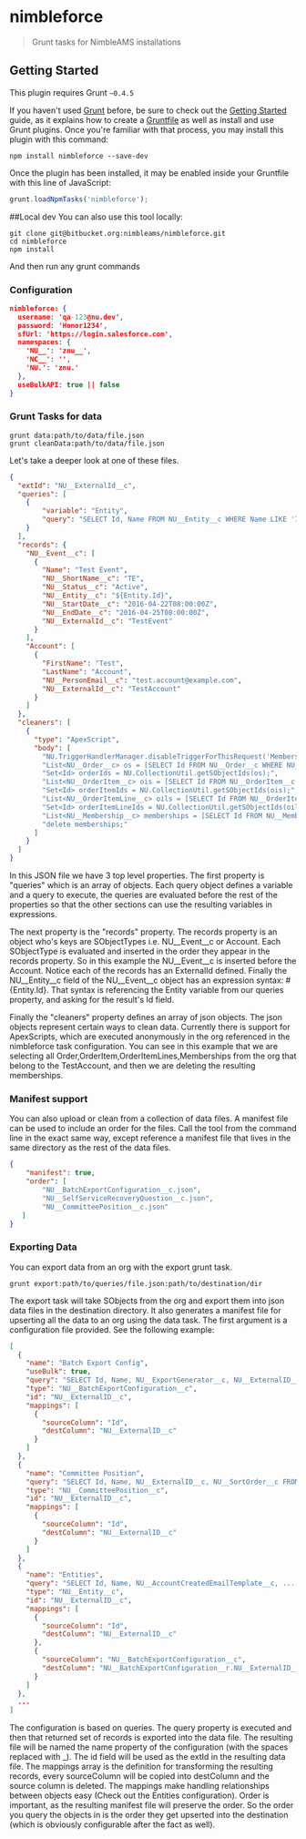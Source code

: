 # nimbleforce

> Grunt tasks for NimbleAMS installations
>

## Getting Started
This plugin requires Grunt `~0.4.5`

If you haven't used [Grunt](http://gruntjs.com/) before, be sure to check out the [Getting Started](http://gruntjs.com/getting-started) guide, as it explains how to create a [Gruntfile](http://gruntjs.com/sample-gruntfile) as well as install and use Grunt plugins. Once you're familiar with that process, you may install this plugin with this command:

```shell
npm install nimbleforce --save-dev
```

Once the plugin has been installed, it may be enabled inside your Gruntfile with this line of JavaScript:

```js
grunt.loadNpmTasks('nimbleforce');
```

##Local dev
You can also use this tool locally:

```shell
git clone git@bitbucket.org:nimbleams/nimbleforce.git
cd nimbleforce
npm install
```
And then run any grunt commands

### Configuration ###
```json
nimbleforce: {
  username: 'qa-123@nu.dev',
  password: 'Honor1234',
  sfUrl: 'https://login.salesforce.com',
  namespaces: {
    'NU__': 'znu__',
    'NC__': '',
    'NU.': 'znu.'
  },
  useBulkAPI: true || false
}
```

### Grunt Tasks for data ###

```
grunt data:path/to/data/file.json
grunt cleanData:path/to/data/file.json
```
Let's take a deeper look at one of these files.

```json
{
  "extId": "NU__ExternalId__c",
  "queries": [
    {
        "variable": "Entity",
        "query": "SELECT Id, Name FROM NU__Entity__c WHERE Name LIKE 'Inter%'"
    }
  ],
  "records": {
    "NU__Event__c": [
      {
        "Name": "Test Event",
        "NU__ShortName__c": "TE",
        "NU__Status__c": "Active",
        "NU__Entity__c": "${Entity.Id}",
        "NU__StartDate__c": "2016-04-22T08:00:00Z",
        "NU__EndDate__c": "2016-04-25T08:00:00Z",
        "NU__ExternalId__c": "TestEvent"
      }
    ],
    "Account": [
      {
        "FirstName": "Test",
        "LastName": "Account",
        "NU__PersonEmail__c": "test.account@example.com",
        "NU__ExternalId__c": "TestAccount"
      }
    ]
  },
  "cleaners": [
    {
      "type": "ApexScript",
      "body": [
        "NU.TriggerHandlerManager.disableTriggerForThisRequest('MembershipTrigger');",
        "List<NU__Order__c> os = [SELECT Id FROM NU__Order__c WHERE NU__BillTo__r.NU__ExternalId__c = 'TestAccount'];",
        "Set<Id> orderIds = NU.CollectionUtil.getSObjectIds(os);",
        "List<NU__OrderItem__c> ois = [SELECT Id FROM NU__OrderItem__c WHERE NU__Order__c in :orderIds];",
        "Set<Id> orderItemIds = NU.CollectionUtil.getSObjectIds(ois);",
        "List<NU__OrderItemLine__c> oils = [SELECT Id FROM NU__OrderItemLine__c WHERE NU__OrderItem__c in :orderItemIds];",
        "Set<Id> orderItemLineIds = NU.CollectionUtil.getSObjectIds(oils);",
        "List<NU__Membership__c> memberships = [SELECT Id FROM NU__Membership__c WHERE NU__OrderItemLine__c in :orderItemLineIds];",
        "delete memberships;"
      ]
    }
  ]
}
```
In this JSON file we have 3 top level properties. The first property is "queries" which is an array of objects.
Each query object defines a variable and a query to execute, the queries are evaluated before the rest of the
properties so that the other sections can use the resulting variables in expressions.

The next property is the "records" property. The records property is an object who's keys are SObjectTypes
i.e. NU\_\_Event\_\_c or Account. Each SObjectType is evaluated and inserted in the order they appear in the records
property. So in this example the NU\_\_Event\_\_c is inserted before the Account. Notice each of the records has an
ExternalId defined. Finally the NU\_\_Entity\_\_c field of the NU\_\_Event\_\_c object has an expression syntax: #{Entity.Id}.
That syntax is referencing the Entity variable from our queries property, and asking for the result's Id field.

Finally the "cleaners" property defines an array of json objects. The json objects represent certain ways to clean data.
Currently there is support for ApexScripts, which are executed anonymously in the org referenced in the nimbleforce task configuration.
You can see in this example that we are selecting all Order,OrderItem,OrderItemLines,Memberships from the org that belong
to the TestAccount, and then we are deleting the resulting memberships.

### Manifest support ###

You can also upload or clean from a collection of data files. A manifest file can be used to include an order for the files.
Call the tool from the command line in the exact same way, except reference a manifest file that lives in the same directory
as the rest of the data files.

```json
{
    "manifest": true,
    "order": [
        "NU__BatchExportConfiguration__c.json",
        "NU__SelfServiceRecoveryQuestion__c.json",
        "NU__CommitteePosition__c.json"
   ]
}

```

### Exporting Data ###

You can export data from an org with the export grunt task.

```shell
grunt export:path/to/queries/file.json:path/to/destination/dir
```

The export task will take SObjects from the org and export them into json data files in the destination directory.
It also generates a manifest file for upserting all the data to an org using the data task. The first argument is a
configuration file provided. See the following example:

```json
[
  {
    "name": "Batch Export Config",
    "useBulk": true,
    "query": "SELECT Id, Name, NU__ExportGenerator__c, NU__ExternalID__c FROM NU__BatchExportConfiguration__c",
    "type": "NU__BatchExportConfiguration__c",
    "id": "NU__ExternalID__c",
    "mappings": [
      {
        "sourceColumn": "Id",
        "destColumn": "NU__ExternalID__c"
      }
    ]
  },
  {
    "name": "Committee Position",
    "query": "SELECT Id, Name, NU__ExternalID__c, NU__SortOrder__c FROM NU__CommitteePosition__c",
    "type": "NU__CommitteePosition__c",
    "id": "NU__ExternalID__c",
    "mappings": [
      {
        "sourceColumn": "Id",
        "destColumn": "NU__ExternalID__c"
      }
    ]
  },
  {
    "name": "Entities",
    "query": "SELECT Id, Name, NU__AccountCreatedEmailTemplate__c, ... FROM NU__Entity__c",
    "type": "NU__Entity__c",
    "id": "NU__ExternalID__c",
    "mappings": [
      {
        "sourceColumn": "Id",
        "destColumn": "NU__ExternalID__c"
      },
      {
        "sourceColumn": "NU__BatchExportConfiguration__c",
        "destColumn": "NU__BatchExportConfiguration__r.NU__ExternalID__c"
      }
    ]
  },
  ...
]
```

The configuration is based on queries. The query property is executed and then that returned set of records is
exported into the data file. The resulting file will be named the name property of the configuration (with the
spaces replaced with _). The id field will be used as the extId in the resulting data file. The mappings array
is the definition for transforming the resulting records, every sourceColumn will be copied into destColumn and
the source column is deleted. The mappings make handling relationships between objects easy (Check out the
Entities configuration). Order is important, as the resulting manifest file will preserve the order. So the order
you query the objects in is the order they get upserted into the destination (which is obviously configurable after
the fact as well).
